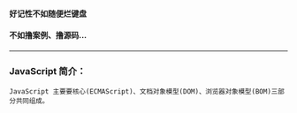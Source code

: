 #### 好记性不如随便烂键盘  
#### 不如撸案例、撸源码...
---
### JavaScript 简介：  
```
JavaScript 主要要核心(ECMAScript)、文档对象模型(DOM)、浏览器对象模型(BOM)三部分共同组成。
```

